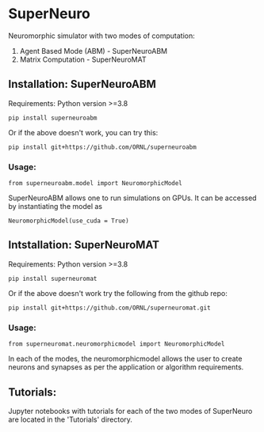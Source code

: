 # SuperNeuro
Neuromorphic simulator with two modes of computation:

1. Agent Based Mode (ABM) - SuperNeuroABM
2. Matrix  Computation - SuperNeuroMAT

## Installation: SuperNeuroABM

Requirements: Python version >=3.8

`pip install superneuroabm`

Or if the above doesn't work, you can try this:

`pip install git+https://github.com/ORNL/superneuroabm`

### Usage: 
`from superneuroabm.model import NeuromorphicModel`

SuperNeuroABM allows one to run simulations on GPUs. It can be accessed by instantiating the model as 

`NeuromorphicModel(use_cuda = True)`


## Intstallation: SuperNeuroMAT

Requirements: Python version >=3.8

`pip install superneuromat`

Or if the above doesn't work try the following from the github repo:

`pip install git+https://github.com/ORNL/superneuromat.git`

### Usage:

`from superneuromat.neuromorphicmodel import NeuromorphicModel`

In each of the modes, the neuromorphicmodel allows the user to create neurons and synapses as per the application or algorithm requirements.

## Tutorials:
Jupyter notebooks with tutorials for each of the two modes of SuperNeuro are located in the 'Tutorials' directory.
